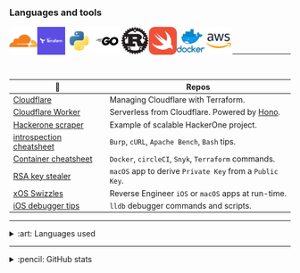 
### Languages and tools

[<img align="left" alt="cloudflare" width="50px" style="max-width:100%;" src="https://raw.githubusercontent.com/github/explore/db5984103161a6f28a99b69bd609873d83a21d75/topics/cloudflare/cloudflare.png" />][cloudflare]
[<img align="left" alt="terraform" width="50px" style="max-width:100%;" src="https://raw.githubusercontent.com/github/explore/80688e429a7d4ef2fca1e82350fe8e3517d3494d/topics/terraform/terraform.png?size=48" />][terraform]
[<img align="left" alt="python" width="50px" style="max-width:100%;" src="https://raw.githubusercontent.com/github/explore/80688e429a7d4ef2fca1e82350fe8e3517d3494d/topics/python/python.png" />][python]
[<img align="left" alt="golang" width="50px" style="max-width:100%;" src="https://raw.githubusercontent.com/github/explore/80688e429a7d4ef2fca1e82350fe8e3517d3494d/topics/go/go.png" />][golang]
[<img align="left" alt="rust_lang" width="50px" style="max-width:100%;" src="https://raw.githubusercontent.com/github/explore/80688e429a7d4ef2fca1e82350fe8e3517d3494d/topics/rust/rust.png" />][rustlang]
[<img align="left" alt="swift_language" width="50px" style="max-width:100%;" src="https://raw.githubusercontent.com/github/explore/80688e429a7d4ef2fca1e82350fe8e3517d3494d/topics/swift/swift.png" />][swiftlang]
[<img align="left" alt="docker" width="50px" style="max-width:100%;" src="https://raw.githubusercontent.com/github/explore/80688e429a7d4ef2fca1e82350fe8e3517d3494d/topics/docker/docker.png" />][docker]
[<img align="left" alt="aws" width="50px" style="max-width:100%;" src="https://raw.githubusercontent.com/github/explore/fbceb94436312b6dacde68d122a5b9c7d11f9524/topics/aws/aws.png" />][aws]

[swiftlang]: https://swift.org/
[python]: https://www.python.org/
[rustlang]: https://www.rust-lang.org/
[cloudflare]: https://www.cloudflare.com/
[terraform]: https://developer.hashicorp.com/terraform?product_intent=terraform
[golang]: https://en.wikipedia.org/wiki/Go_(programming_language)
[docker]: https://hub.docker.com/
[aws]: https://aws.amazon.com/architecture/security-identity-compliance/?cards-all.sort-by=item.additionalFields.sortDate&cards-all.sort-order=desc&awsf.content-type=*all&awsf.methodology=*all

<br />

<br />

---
<br />

 :rocket: | Repos
--|---
[Cloudflare](https://github.com/rustymagnet3000/cloudflare) | Managing Cloudflare with Terraform.
[Cloudflare Worker](https://github.com/Rusty-Magnet-Ltd/cloudflare_worker) | Serverless from Cloudflare. Powered by [Hono](https://hono.dev/).
[Hackerone scraper](https://github.com/rustymagnet3000/hackerone_program_scanner) | Example of scalable HackerOne project.
[introspection cheatsheet](https://github.com/rustymagnet3000/burp_tips) |   `Burp`, `cURL`, `Apache Bench`, `Bash` tips.
[Container cheatsheet](https://github.com/rustymagnet3000/docker_playground) | `Docker`, `circleCI`, `Snyk`, `Terraform` commands.
[RSA key stealer](https://github.com/rustymagnet3000/poor_man_rsa_secret_stealer) | `macOS` app to derive `Private Key` from a `Public Key`.
[xOS Swizzles](https://github.com/rustymagnet3000/reverse_engineer_ios_with_swizzles) | Reverse Engineer `iOS` or `macOS` apps at run-time.
[iOS debugger tips](https://github.com/rustymagnet3000/lldb_debugger_and_reversing_ios_apps)  | `lldb` debugger commands and scripts.

---
<details>
  <summary>:art: Languages used</summary>

![1](https://github-readme-stats-alpha-ivory.vercel.app/api/top-langs/?username=rustymagnet3000&theme=graywhite)
</details>

---

<details>
  <summary>:pencil: GitHub stats</summary>

<img align="left" src="https://github-readme-stats-alpha-ivory.vercel.app/api?username=rustymagnet3000&show_icons=true&hide_border=true&theme=vue&count_private=true" alt="rustymagnet3000's GitHub Stats" />

</details>
